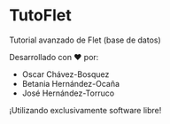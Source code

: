 # TutoFlet

Tutorial avanzado de Flet (base de datos)

Desarrollado con ❤️ por:

- Oscar Chávez-Bosquez
- Betania Hernández-Ocaña
- José Hernández-Torruco

¡Utilizando exclusivamente software libre!